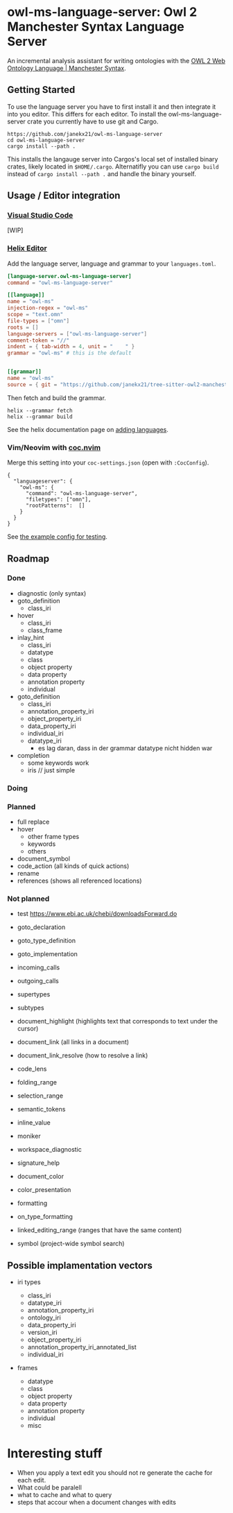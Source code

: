 # owl-ms-language-server: Owl 2 Manchester Syntax Language Server

An incremental analysis assistant for writing ontologies with the [OWL 2 Web Ontology Language | Manchester Syntax](https://www.w3.org/TR/owl2-manchester-syntax/).

## Getting Started

To use the language server you have to first install it and then integrate it into you editor. This differs for each editor.
To install the owl-ms-language-server crate you currently have to use git and Cargo.

```shell
https://github.com/janekx21/owl-ms-language-server 
cd owl-ms-language-server 
cargo install --path .
```

This installs the langauge server into Cargos's local set of installed binary crates, likely located in `$HOME/.cargo`.
Alternatifly you can use `cargo build` instead of `cargo install --path .` and handle the binary yourself.

## Usage / Editor integration

### [Visual Studio Code](https://code.visualstudio.com/)

\[WIP\]

### [Helix Editor](https://helix-editor.com/)

Add the language server, language and grammar to your `languages.toml`.

```toml
[language-server.owl-ms-language-server]
command = "owl-ms-language-server"

[[language]]
name = "owl-ms"
injection-regex = "owl-ms"
scope = "text.omn"
file-types = ["omn"]
roots = []
language-servers = ["owl-ms-language-server"]
comment-token = "//"
indent = { tab-width = 4, unit = "    " }
grammar = "owl-ms" # this is the default


[[grammar]]
name = "owl-ms"
source = { git = "https://github.com/janekx21/tree-sitter-owl2-manchester-syntax", rev = "a55d6bdd3104cd64bfe7178395aa6a139b5632a9" } # replace rev with head of the repository
```

Then fetch and build the grammar.

```shell
helix --grammar fetch
helix --grammar build
```

See the helix documentation page on [adding languages](https://docs.helix-editor.com/guides/adding_languages.html).

### Vim/Neovim with [coc.nvim](https://github.com/neoclide/coc.nvim)

Merge this setting into your `coc-settings.json` (open with `:CocConfig`).

```
{
  "languageserver": {
    "owl-ms": {
      "command": "owl-ms-language-server",
      "filetypes": ["omn"],
      "rootPatterns":  []
    }
  }
}
```
See [the example config for testing](https://github.com/oxalica/nil/blob/main/dev/vim-coc.nix).

## Roadmap

### Done

- diagnostic (only syntax)
- goto_definition
  - class_iri
- hover
  - class_iri
  - class_frame
- inlay_hint
  - class_iri
  - datatype
  - class
  - object property
  - data property
  - annotation property
  - individual
- goto_definition
  - class_iri
  - annotation_property_iri
  - object_property_iri
  - data_property_iri
  - individual_iri
  - datatype_iri
    - es lag daran, dass in der grammar datatype nicht hidden war
- completion
  - some keywords work
  - iris // just simple

### Doing


### Planned

- full replace
- hover
  - other frame types
  - keywords
  - others
- document_symbol
- code_action (all kinds of quick actions)
- rename
- references (shows all referenced locations)

### Not planned

- test https://www.ebi.ac.uk/chebi/downloadsForward.do

- goto_declaration
- goto_type_definition
- goto_implementation
- incoming_calls
- outgoing_calls
- supertypes
- subtypes
- document_highlight (highlights text that corresponds to text under the cursor)
- document_link (all links in a document)
- document_link_resolve (how to resolve a link)
- code_lens
- folding_range
- selection_range
- semantic_tokens
- inline_value
- moniker
- workspace_diagnostic
- signature_help
- document_color
- color_presentation
- formatting
- on_type_formatting
- linked_editing_range (ranges that have the same content)
- symbol (project-wide symbol search)


## Possible implamentation vectors

- iri types
  - class_iri
  - datatype_iri
  - annotation_property_iri
  - ontology_iri
  - data_property_iri
  - version_iri
  - object_property_iri
  - annotation_property_iri_annotated_list
  - individual_iri

- frames
  - datatype
  - class
  - object property
  - data property
  - annotation property
  - individual
  - misc

# Interesting stuff
- When you apply a text edit you should not re generate the cache for each edit.
- What could be paralell
- what to cache and what to query
- steps that accour when a document changes with edits
